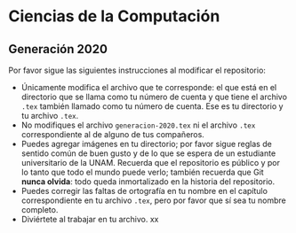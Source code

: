 Ciencias de la Computación
==========================

Generación 2020
---------------

Por favor sigue las siguientes instrucciones al modificar el repositorio:

* Únicamente modifica el archivo que te corresponde: el que está en el
  directorio que se llama como tu número de cuenta y que tiene el archivo `.tex`
  también llamado como tu número de cuenta. Ese es tu directorio y tu archivo
  `.tex`.
* No modifiques el archivo `generacion-2020.tex` ni el archivo `.tex`
  correspondiente al de alguno de tus compañeros.
* Puedes agregar imágenes en tu directorio; por favor sigue reglas de sentido
  común de buen gusto y de lo que se espera de un estudiante universitario de la
  UNAM. Recuerda que el repositorio es público y por lo tanto que todo el mundo
  puede verlo; también recuerda que Git **nunca olvida**: todo queda
  inmortalizado en la historia del repositorio.
* Puedes corregir las faltas de ortografía en tu nombre en el capítulo
  correspondiente en tu archivo `.tex`, pero por favor que sí sea tu nombre
  completo.
* Diviértete al trabajar en tu archivo.
xx
